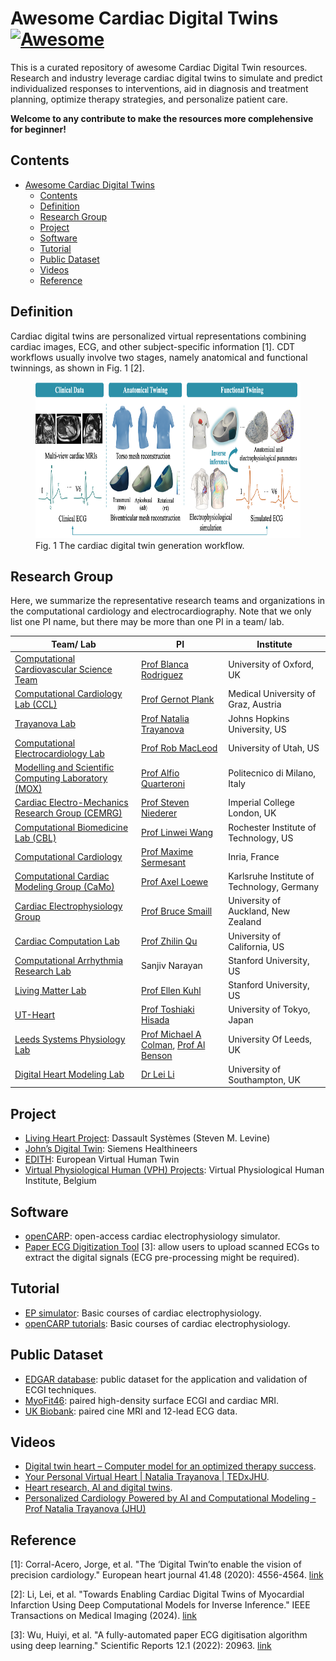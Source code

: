 
# Awesome Cardiac Digital Twins [![Awesome](https://awesome.re/badge.svg)](https://github.com/lileitech/Awesome-Cardiac-Digital-Twins)

This is a curated repository of awesome Cardiac Digital Twin resources. Research and industry leverage cardiac digital twins to simulate and predict individualized responses to interventions, aid in diagnosis and treatment planning, optimize therapy strategies, and personalize patient care.

**Welcome to any contribute to make the resources more complehensive for beginner!**

## Contents

- [Awesome Cardiac Digital Twins ](#awesome-cardiac-digital-twins-)
  - [Contents](#contents)
  - [Definition](#definition)
  - [Research Group](#research-group)
  - [Project](#project)
  - [Software](#software)
  - [Tutorial](#tutorial)
  - [Public Dataset](#public-dataset)
  - [Videos](#videos)
  - [Reference](#reference)

## Definition

Cardiac digital twins are personalized virtual representations combining cardiac images, ECG, and other subject-specific information [1].
CDT workflows usually involve two stages, namely anatomical and functional twinnings, as shown in Fig. 1 [2].

<figure>
  <img src="images/fig_cardiac_digital_twins.png" alt="CDTs" style="width:750px;height:250px;">
  <figcaption>Fig. 1 The cardiac digital twin generation workflow.</figcaption>
</figure>

## Research Group

Here, we summarize the representative research teams and organizations in the computational cardiology and electrocardiography. Note that we only list one PI name, but there may be more than one PI in a team/ lab.

| Team/ Lab                                                                    | PI                | Institute                                       |
|-------------------------------------------------------------------------------------------------|-------------------|------------------------------------------------|
| [Computational Cardiovascular Science Team](https://www.cs.ox.ac.uk/ccs/index.html)             | [Prof Blanca Rodriguez](https://scholar.google.com/citations?user=qYidL6sAAAAJ&hl=en)  | University of Oxford, UK                       |
| [Computational Cardiology Lab (CCL)](https://ccl.medunigraz.at/)                                | [Prof Gernot Plank](https://scholar.google.com/citations?user=HAYpTDYAAAAJ&hl=en)      | Medical University of Graz, Austria             |
| [Trayanova Lab](http://www.trayanovalab.org/)                                                    | [Prof Natalia Trayanova](https://scholar.google.com/citations?user=oY3ePQ8AAAAJ&hl=en) | Johns Hopkins University, US                    |
| [Computational Electrocardiology Lab](https://cvrti.utah.edu/the-macleod-laboratory/)            | [Prof Rob MacLeod](https://scholar.google.com/citations?user=seAo310AAAAJ&hl=en)       | University of Utah, US                         |
| [Modelling and Scientific Computing Laboratory (MOX)](https://mox.polimi.it/)                    | [Prof Alfio Quarteroni](https://scholar.google.it/citations?user=U-iDlKcAAAAJ&hl=en)  | Politecnico di Milano, Italy                    |
| [Cardiac Electro-Mechanics Research Group (CEMRG)](https://www.cemrg.co.uk/)                    | [Prof Steven Niederer](https://scholar.google.com/citations?user=rtBzy78AAAAJ&hl=en)   | Imperial College London, UK                    |
| [Computational Biomedicine Lab (CBL)](https://pht180.rit.edu/cblwang/)                           | [Prof Linwei Wang](https://scholar.google.com/citations?user=CG56DzcAAAAJ&hl=en)       | Rochester Institute of Technology, US          |
| [Computational Cardiology](https://team.inria.fr/epione/en/computational-cardiology/)            | [Prof Maxime Sermesant](https://scholar.google.com/citations?user=LTDUiAkAAAAJ&hl=en)  | Inria, France                                   |
| [Computational Cardiac Modeling Group (CaMo)](https://www.ibt.kit.edu/english/camo.php)          | [Prof Axel Loewe](https://scholar.google.de/citations?user=dLThgu0AAAAJ&hl=de)        | Karlsruhe Institute of Technology, Germany      |
| [Cardiac Electrophysiology Group](https://www.auckland.ac.nz/en/abi/our-research/research-groups-themes/cardiac-electrophysiology.html) | [Prof Bruce Smaill](https://scholar.google.co.nz/citations?user=mUlyaLsAAAAJ&hl=en) | University of Auckland, New Zealand     |
| [Cardiac Computation Lab](https://cclab.med.ucla.edu/)                                           | [Prof Zhilin Qu](https://scholar.google.com/citations?user=WD2JcI4AAAAJ&hl=en)         | University of California, US                    |
| [Computational Arrhythmia Research Lab](http://web.stanford.edu/group/narayanlab/cgi-bin/wordpress/) | Sanjiv Narayan | Stanford University, US                         |
| [Living Matter Lab](https://livingmatter.stanford.edu/)                                           | [Prof Ellen Kuhl](https://scholar.google.com/citations?hl=en&user=jjQDKYYAAAAJ&view_op=list_works&sortby=pubdate)        | Stanford University, US                         |
| [UT-Heart](http://ut-heart.com/)                                                                 | [Prof Toshiaki Hisada](https://dblp.org/pid/29/2299.html)   | University of Tokyo, Japan                      |
| [Leeds Systems Physiology Lab](http://physicsoftheheart.com/LCPL.html)                            | [Prof Michael A Colman](https://scholar.google.co.uk/citations?user=l8u7gSsAAAAJ&hl=en), [Prof Al Benson](https://scholar.google.co.uk/citations?user=XtVFdUkAAAAJ&hl=en) | University Of Leeds, UK             |
| [Digital Heart Modeling Lab](https://lileitech.github.io/)                                        | [Dr Lei Li](https://scholar.google.com/citations?user=--CYiuwAAAAJ&hl=en)            | University of Southampton, UK                   |

## Project

- [Living Heart Project](https://www.3ds.com/products-services/simulia/solutions/life-sciences-healthcare/the-living-heart-project/): Dassault Systèmes (Steven M. Levine)
- [John’s Digital Twin](https://www.siemens-healthineers.com/perspectives/patient-twin-johns-heart): Siemens Healthineers
- [EDITH](https://www.edith-csa.eu/edith/): European Virtual Human Twin
- [Virtual Physiological Human (VPH) Projects](https://www.vph-institute.org/): Virtual Physiological Human Institute, Belgium

## Software

- [openCARP](https://opencarp.org/): open-access cardiac electrophysiology simulator.
- [Paper ECG Digitization Tool](http://ecg-digitisation.hh.med.ic.ac.uk:8050/) [3]: allow users to upload scanned ECGs to extract the digital signals (ECG pre-processing might be required).

## Tutorial

- [EP simulator](https://www.ep-simulator.com/): Basic courses of cardiac electrophysiology.
- [openCARP tutorials](https://opencarp.org/documentation/video-tutorials): Basic courses of cardiac electrophysiology.

## Public Dataset

- [EDGAR database](https://www.ecg-imaging.org/edgar-database): public dataset for the application and validation of ECGI techniques.
- [MyoFit46](https://myofit46.com/): paired high-density surface ECGI and cardiac MRI.
- [UK Biobank](https://www.ukbiobank.ac.uk/): paired cine MRI and 12-lead ECG data.

## Videos

- [Digital twin heart – Computer model for an optimized therapy success](https://www.youtube.com/watch?v=skr_cjJJFrc).
- [Your Personal Virtual Heart | Natalia Trayanova | TEDxJHU](https://www.youtube.com/watch?v=wSDMPxGGy3A&t=618s).
- [Heart research, AI and digital twins](https://www.youtube.com/watch?v=jZz9TfvRHs4).
- [Personalized Cardiology Powered by AI and Computational Modeling - Prof Natalia Trayanova (JHU)](https://www.youtube.com/watch?v=kcwMSqtFPOQ&t=2381s)

## Reference

[1]: Corral-Acero, Jorge, et al. "The ‘Digital Twin’to enable the vision of precision cardiology." European heart journal 41.48 (2020): 4556-4564. [link](https://academic.oup.com/eurheartj/article/41/48/4556/5775673)

[2]: Li, Lei, et al. "Towards Enabling Cardiac Digital Twins of Myocardial Infarction Using Deep Computational Models for Inverse Inference." IEEE Transactions on Medical Imaging (2024). [link](https://ieeexplore.ieee.org/abstract/document/10440104)

[3]: Wu, Huiyi, et al. "A fully-automated paper ECG digitisation algorithm using deep learning." Scientific Reports 12.1 (2022): 20963. [link](https://www.ncbi.nlm.nih.gov/pmc/articles/PMC9722713/)

